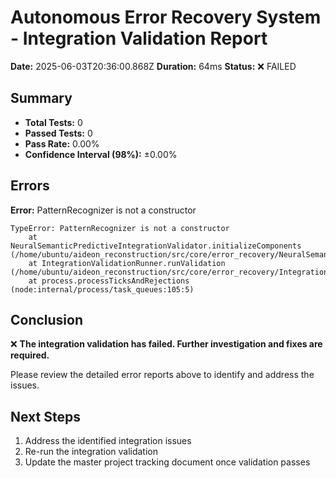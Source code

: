 # Autonomous Error Recovery System - Integration Validation Report

**Date:** 2025-06-03T20:36:00.868Z
**Duration:** 64ms
**Status:** ❌ FAILED

## Summary

- **Total Tests:** 0
- **Passed Tests:** 0
- **Pass Rate:** 0.00%
- **Confidence Interval (98%):** ±0.00%

## Errors

**Error:** PatternRecognizer is not a constructor

```
TypeError: PatternRecognizer is not a constructor
    at NeuralSemanticPredictiveIntegrationValidator.initializeComponents (/home/ubuntu/aideon_reconstruction/src/core/error_recovery/NeuralSemanticPredictiveIntegrationValidator.js:134:32)
    at IntegrationValidationRunner.runValidation (/home/ubuntu/aideon_reconstruction/src/core/error_recovery/IntegrationValidationRunner.js:181:41)
    at process.processTicksAndRejections (node:internal/process/task_queues:105:5)
```

## Conclusion

❌ **The integration validation has failed. Further investigation and fixes are required.**

Please review the detailed error reports above to identify and address the issues.

## Next Steps

1. Address the identified integration issues
2. Re-run the integration validation
3. Update the master project tracking document once validation passes
